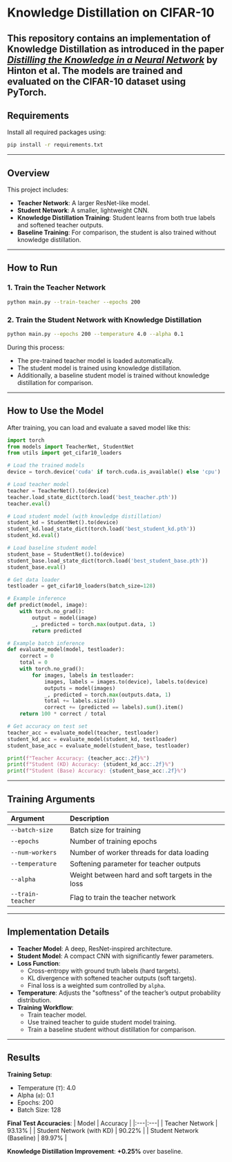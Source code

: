 # Knowledge Distillation on CIFAR-10
This repository contains an implementation of **Knowledge Distillation** as introduced in the paper [*Distilling the Knowledge in a Neural Network*](https://arxiv.org/abs/1503.02531) by Hinton et al. The models are trained and evaluated on the CIFAR-10 dataset using PyTorch.
---
##  Requirements
Install all required packages using:
```bash
pip install -r requirements.txt
```
---
##  Overview
This project includes:
- **Teacher Network**: A larger ResNet-like model.
- **Student Network**: A smaller, lightweight CNN.
- **Knowledge Distillation Training**: Student learns from both true labels and softened teacher outputs.
- **Baseline Training**: For comparison, the student is also trained without knowledge distillation.
---
##  How to Run
### 1. Train the Teacher Network
```bash
python main.py --train-teacher --epochs 200
```
### 2. Train the Student Network with Knowledge Distillation
```bash
python main.py --epochs 200 --temperature 4.0 --alpha 0.1
```
During this process:
- The pre-trained teacher model is loaded automatically.
- The student model is trained using knowledge distillation.
- Additionally, a baseline student model is trained without knowledge distillation for comparison.
---
##  How to Use the Model
After training, you can load and evaluate a saved model like this:
```python
import torch
from models import TeacherNet, StudentNet
from utils import get_cifar10_loaders

# Load the trained models
device = torch.device('cuda' if torch.cuda.is_available() else 'cpu')

# Load teacher model
teacher = TeacherNet().to(device)
teacher.load_state_dict(torch.load('best_teacher.pth'))
teacher.eval()

# Load student model (with knowledge distillation)
student_kd = StudentNet().to(device)
student_kd.load_state_dict(torch.load('best_student_kd.pth'))
student_kd.eval()

# Load baseline student model
student_base = StudentNet().to(device)
student_base.load_state_dict(torch.load('best_student_base.pth'))
student_base.eval()

# Get data loader
testloader = get_cifar10_loaders(batch_size=128)

# Example inference
def predict(model, image):
    with torch.no_grad():
        output = model(image)
        _, predicted = torch.max(output.data, 1)
        return predicted

# Example batch inference
def evaluate_model(model, testloader):
    correct = 0
    total = 0
    with torch.no_grad():
        for images, labels in testloader:
            images, labels = images.to(device), labels.to(device)
            outputs = model(images)
            _, predicted = torch.max(outputs.data, 1)
            total += labels.size(0)
            correct += (predicted == labels).sum().item()
    return 100 * correct / total

# Get accuracy on test set
teacher_acc = evaluate_model(teacher, testloader)
student_kd_acc = evaluate_model(student_kd, testloader)
student_base_acc = evaluate_model(student_base, testloader)

print(f"Teacher Accuracy: {teacher_acc:.2f}%")
print(f"Student (KD) Accuracy: {student_kd_acc:.2f}%")
print(f"Student (Base) Accuracy: {student_base_acc:.2f}%")
```
---
##  Training Arguments
| Argument | Description |
|:---|:---|
| `--batch-size` | Batch size for training |
| `--epochs` | Number of training epochs |
| `--num-workers` | Number of worker threads for data loading |
| `--temperature` | Softening parameter for teacher outputs |
| `--alpha` | Weight between hard and soft targets in the loss |
| `--train-teacher` | Flag to train the teacher network |
---
##  Implementation Details
- **Teacher Model**: A deep, ResNet-inspired architecture.
- **Student Model**: A compact CNN with significantly fewer parameters.
- **Loss Function**:
  - Cross-entropy with ground truth labels (hard targets).
  - KL divergence with softened teacher outputs (soft targets).
  - Final loss is a weighted sum controlled by `alpha`.
- **Temperature**: Adjusts the "softness" of the teacher’s output probability distribution.
- **Training Workflow**:
  - Train teacher model.
  - Use trained teacher to guide student model training.
  - Train a baseline student without distillation for comparison.
---
##  Results
**Training Setup**:
- Temperature (`T`): 4.0
- Alpha (`α`): 0.1
- Epochs: 200
- Batch Size: 128

**Final Test Accuracies**:
| Model | Accuracy |
|:---|:---|
| Teacher Network | 93.13% |
| Student Network (with KD) | 90.22% |
| Student Network (Baseline) | 89.97% |

**Knowledge Distillation Improvement**: **+0.25%** over baseline.
